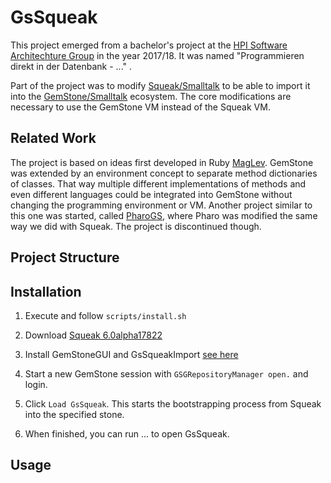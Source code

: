 # GsSqueak

This project emerged from a bachelor's project at the [HPI Software Architechture Group](https://github.com/hpi-swa-lab) in the year 2017/18. It was named "Programmieren direkt in der Datenbank - ..." .

Part of the project was to modify [Squeak/Smalltalk](https://squeak.org/) to be able to import it into the [GemStone/Smalltalk](https://gemtalksystems.com/products/gs64/) ecosystem. The core modifications are necessary to use the GemStone VM instead of the Squeak VM.

## Related Work

The project is based on ideas first developed in Ruby [MagLev](https://github.com/MagLev/maglev). GemStone was extended by an environment concept to separate method dictionaries of classes. That way multiple different implementations of methods and even different languages could be integrated into GemStone without changing the programming environment or VM.
Another project similar to this one was started, called [PharoGS](https://github.com/dalehenrich/PharoGs), where Pharo was modified the same way we did with Squeak. The project is discontinued though.

## Project Structure

## Installation
1. Execute and follow `scripts/install.sh`

2. Download [Squeak 6.0alpha17822](http://files.squeak.org/6.0alpha/Squeak6.0alpha-17822-64bit/)

3. Install GemStoneGUI and GsSqueakImport [see here](https://github.com/hpi-swa-lab/BP2017RH1/tree/master/tools)

4. Start a new GemStone session with `GSGRepositoryManager open.` and login.

5. Click `Load GsSqueak`. This starts the bootstrapping process from Squeak into the specified stone.

6. When finished, you can run ... to open GsSqueak.

## Usage

